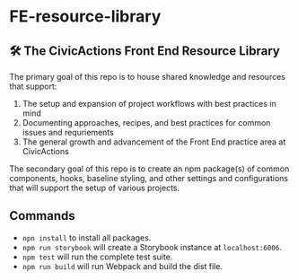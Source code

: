 # FE-resource-library
## 🛠️ The CivicActions Front End Resource Library

The primary goal of this repo is to house shared knowledge and resources that support:

1. The setup and expansion of project workflows with best practices in mind
2. Documenting approaches, recipes, and best practices for common issues and requriements
3. The general growth and advancement of the Front End practice area at CivicActions

The secondary goal of this repo is to create an npm package(s) of common components, hooks, baseline styling, and other settings and configurations that will support the setup of various projects.

## Commands
- `npn install` to install all packages.
- `npm run storybook` will create a Storybook instance at `localhost:6006`.
- `npm test` will run the complete test suite.
- `npm run build` will run Webpack and build the dist file.
